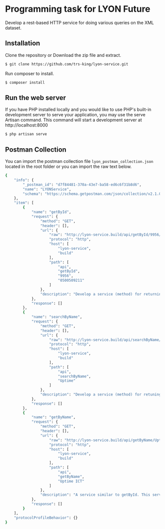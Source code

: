 # Programming task for LYON Future
Develop a rest-based HTTP service for doing various queries on the XML dataset.

## Installation

Clone the repository or Download the zip file and extract.

```bash
$ git clone https://github.com/trs-king/lyon-service.git
```

Run composer to install.

```bash
$ composer install
```

## Run the web server

If you have PHP installed locally and you would like to use PHP's built-in development server to serve your application, you may use the serve Artisan command. This command will start a development server at http://localhost:8000

```bash
$ php artisan serve
```

## Postman Collection

You can import the postman collection file `lyon_postman_collection.json` located in the root folder or you
can import the raw text below.

```bash
{
    "info": {
        "_postman_id": "d7f84481-370a-43e7-ba58-ed6c6f31b8d6",
        "name": "LYONService",
        "schema": "https://schema.getpostman.com/json/collection/v2.1.0/collection.json"
    },
    "item": [
        {
            "name": "getById",
            "request": {
                "method": "GET",
                "header": [],
                "url": {
                    "raw": "http://lyon-service.build/api/getById/9956/0500509211",
                    "protocol": "http",
                    "host": [
                        "lyon-service",
                        "build"
                    ],
                    "path": [
                        "api",
                        "getById",
                        "9956",
                        "0500509211"
                    ]
                },
                "description": "Develop a service (method) for returning one entity from the dataset based on id. Id in the dataset is the value of the /root/businesscard/participant/@value. Format of the id is <ICD>:<business number>. E.g value=\"9908:918039899” means ICD 9908 (which is Norway) and 918039899 which is the enterprise number for a company called GULENG AS.  \nParameters: \nInput: 2 parameters ICD and enterprise number Output: Business card for the enterprise as a JSON."
            },
            "response": []
        },
        {
            "name": "searchByName",
            "request": {
                "method": "GET",
                "header": [],
                "url": {
                    "raw": "http://lyon-service.build/api/searchByName/Uptime",
                    "protocol": "http",
                    "host": [
                        "lyon-service",
                        "build"
                    ],
                    "path": [
                        "api",
                        "searchByName",
                        "Uptime"
                    ]
                },
                "description": "Develop a service (method) for retuning a list of entities from the dataset based on a name search. The service shall search in the dataset and return a list of matches. “Name” is located in the dataset at the element /root/businesscard/ entity/name/@name. This service must do a wildcard search for names. E.g. if “CAR” is the input “SUPER CARS”, “CAR WASH” AND “CARLINGS” will result in a hit.  \nParameters: \nInput: Name to search for \nOutput: JSON containing Name, Enterprise number and country code.  "
            },
            "response": []
        },
        {
            "name": "getByName",
            "request": {
                "method": "GET",
                "header": [],
                "url": {
                    "raw": "http://lyon-service.build/api/getByName/Uptime ICT",
                    "protocol": "http",
                    "host": [
                        "lyon-service",
                        "build"
                    ],
                    "path": [
                        "api",
                        "getByName",
                        "Uptime ICT"
                    ]
                },
                "description": "A service similar to getById. This service shall return one business card from the dataset based on an exact match in the tag /root/businesscard/entity/name/ @name\nParameters: \nInput: Name to search for \nOutput: JSON representing the value in one /root/businesscard/."
            },
            "response": []
        }
    ],
    "protocolProfileBehavior": {}
}
```
